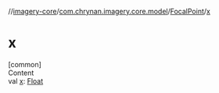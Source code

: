 //[imagery-core](../../../index.md)/[com.chrynan.imagery.core.model](../index.md)/[FocalPoint](index.md)/[x](x.md)



# x  
[common]  
Content  
val [x](x.md): [Float](https://kotlinlang.org/api/latest/jvm/stdlib/kotlin/-float/index.html)  



